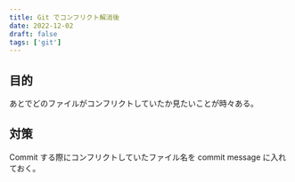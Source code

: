 ```yaml
---
title: Git でコンフリクト解消後
date: 2022-12-02
draft: false
tags: ['git']
---
```


## 目的
あとでどのファイルがコンフリクトしていたか見たいことが時々ある。

## 対策
Commit する際にコンフリクトしていたファイル名を commit message に入れておく。